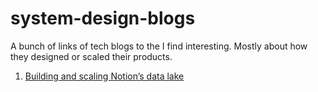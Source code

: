 # system-design-blogs
A bunch of links of tech blogs to the I find interesting. Mostly about how they designed or scaled their products.

1. [Building and scaling Notion’s data lake](https://www.notion.so/blog/building-and-scaling-notions-data-lake)
